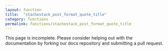 ```yaml
---
layout: function
title:  "stachestack_post_format_quote_title"
category: functions
permalink: functions/stachestack_post_format_quote_title
---
```


This page is incomplete. Please consider helping out with the documentation by forking our docs repository and submitting a pull request.